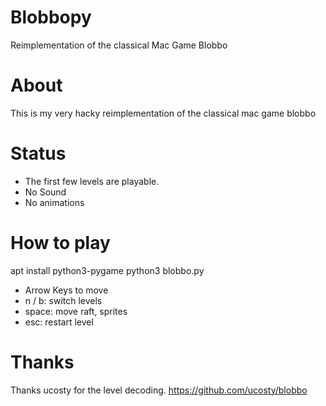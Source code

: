 # Blobbopy
Reimplementation of the classical Mac Game Blobbo


# About
This is my very hacky reimplementation of the classical mac game blobbo

# Status
 - The first few levels are playable. 
 - No Sound 
 - No animations

# How to play
apt install python3-pygame
python3 blobbo.py
 - Arrow Keys to move
 - n / b: switch levels
 - space: move raft, sprites
 - esc: restart level 




# Thanks
Thanks ucosty for the level decoding.
https://github.com/ucosty/blobbo
